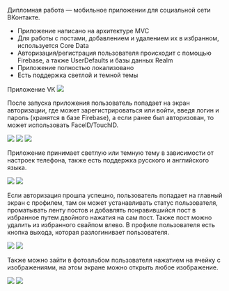 Дипломная работа — мобильное приложении для социальной сети ВКонтакте.

- Приложение написано на архитектуре MVC  
- Для работы с постами, добавлением и удалением их в избранном, используется Core Data
- Авторизация/регистрация пользователя происходит с помощью Firebase, а также UserDefaults и базы данных Realm
- Приложение полностью локализовано
- Есть поддержка светлой и темной темы


Приложение VK      ![](Aspose.Words.30b015c7-8165-404e-b5c9-e35a795bf648.001.png)


После запуска приложения пользователь попадает на экран авторизации, где может зарегистрироваться или войти, введя логин и пароль (хранятся в базе Firebase), а если ранее был авторизован, то может использовать FaceID/TouchID.

![](Aspose.Words.30b015c7-8165-404e-b5c9-e35a795bf648.002.jpeg) ![](Aspose.Words.30b015c7-8165-404e-b5c9-e35a795bf648.003.jpeg) ![](Aspose.Words.30b015c7-8165-404e-b5c9-e35a795bf648.004.jpeg)

Приложение принимает светлую или темную тему в зависимости от настроек телефона, также есть поддержка русского и английского языка.

![](Aspose.Words.30b015c7-8165-404e-b5c9-e35a795bf648.005.png) ![](Aspose.Words.30b015c7-8165-404e-b5c9-e35a795bf648.006.png)

Если авторизация прошла успешно, пользователь попадает на главный экран с профилем, там он может устанавливать статус пользователя, проматывать ленту постов и добавлять понравившийся пост в избранное путем двойного нажатия на сам пост. Также пост можно удалить из избранного свайпом влево. В профиле пользователя есть кнопка выхода, которая разлогинивает пользователя.  

![](Aspose.Words.30b015c7-8165-404e-b5c9-e35a795bf648.007.png) ![](Aspose.Words.30b015c7-8165-404e-b5c9-e35a795bf648.008.png)

Также можно зайти в фотоальбом пользователя нажатием на ячейку с изображениями, на этом экране можно открыть любое изображение.

![](Aspose.Words.30b015c7-8165-404e-b5c9-e35a795bf648.009.jpeg) ![](Aspose.Words.30b015c7-8165-404e-b5c9-e35a795bf648.010.jpeg)
